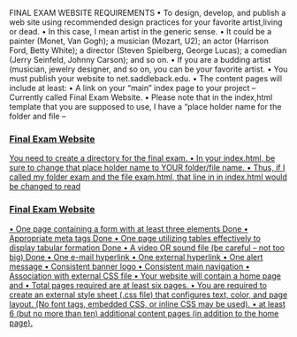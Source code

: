 FINAL EXAM WEBSITE REQUIREMENTS
• To design, develop, and publish a web site using recommended design practices for your favorite artist,living or dead. 
• In this case, I mean artist in the generic sense. 
• It could be a painter (Monet, Van Gogh); a musician (Mozart, U2); an actor (Harrison Ford, Betty White); a director (Steven Spielberg, George Lucas); a comedian (Jerry Seinfeld, Johnny Carson); and so on. 
• If you are a budding artist (musician, jewelry designer, and so on, you can be your favorite artist. 
• You must publish your website to net.saddleback.edu. 
• The content pages will include at least:
• A link on your “main” index page to your project – Currently called Final Exam Website. 
• Please note that in the index,html template that you are supposed to use, I have a “place holder name for the folder and file – <h3><a href=”final/index.html”>Final Exam Website</h3> You need to create a directory for the final exam. 
• In your index.html, be sure to change that place holder name to YOUR folder/file name. 
• Thus, if I called my folder exam and the file exam.html, that line in in index.html would be changed to read <h3><a href=”exam/exam.html”>Final Exam Website</h3>
• One page containing a form with at least three elements
Done
• Appropriate meta tags
Done
• One page utilizing tables effectively to display tabular formation
Done
• A video OR sound file (be careful – not too big)
Done
• One e-mail hyperlink
• One external hyperlink
• One alert message
• Consistent banner logo
• Consistent main navigation
• Association with external CSS file
• Your website will contain a home page and
• Total pages required are at least six pages.
• You are required to create an external style sheet (.css file) that configures text, color, and page layout. (No font tags, embedded CSS, or inline CSS may be used).
• at least 6 (but no more than ten) additional content pages (in addition to the home page).
